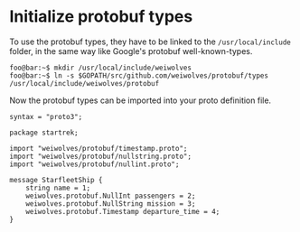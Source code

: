 # Initialize protobuf types

To use the protobuf types, they have to be linked to the ```/usr/local/include```
folder, in the same way like Google's protobuf well-known-types.

```console
foo@bar:~$ mkdir /usr/local/include/weiwolves
foo@bar:~$ ln -s $GOPATH/src/github.com/weiwolves/protobuf/types /usr/local/include/weiwolves/protobuf
```

Now the protobuf types can be imported into your proto definition file.
```
syntax = "proto3";

package startrek;

import "weiwolves/protobuf/timestamp.proto";
import "weiwolves/protobuf/nullstring.proto";
import "weiwolves/protobuf/nullint.proto";

message StarfleetShip {
	string name = 1;
	weiwolves.protobuf.NullInt passengers = 2;
	weiwolves.protobuf.NullString mission = 3;
	weiwolves.protobuf.Timestamp departure_time = 4;
}
```
